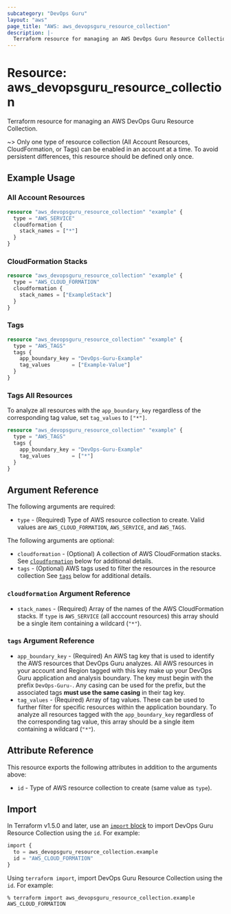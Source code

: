 ```yaml
---
subcategory: "DevOps Guru"
layout: "aws"
page_title: "AWS: aws_devopsguru_resource_collection"
description: |-
  Terraform resource for managing an AWS DevOps Guru Resource Collection.
---
```

# Resource: aws_devopsguru_resource_collection

Terraform resource for managing an AWS DevOps Guru Resource Collection.

~> Only one type of resource collection (All Account Resources, CloudFormation, or Tags) can be enabled in an account at a time. To avoid persistent differences, this resource should be defined only once.

## Example Usage

### All Account Resources

```terraform
resource "aws_devopsguru_resource_collection" "example" {
  type = "AWS_SERVICE"
  cloudformation {
    stack_names = ["*"]
  }
}
```

### CloudFormation Stacks

```terraform
resource "aws_devopsguru_resource_collection" "example" {
  type = "AWS_CLOUD_FORMATION"
  cloudformation {
    stack_names = ["ExampleStack"]
  }
}
```

### Tags

```terraform
resource "aws_devopsguru_resource_collection" "example" {
  type = "AWS_TAGS"
  tags {
    app_boundary_key = "DevOps-Guru-Example"
    tag_values       = ["Example-Value"]
  }
}
```

### Tags All Resources

To analyze all resources with the `app_boundary_key` regardless of the corresponding tag value, set `tag_values` to `["*"]`.

```terraform
resource "aws_devopsguru_resource_collection" "example" {
  type = "AWS_TAGS"
  tags {
    app_boundary_key = "DevOps-Guru-Example"
    tag_values       = ["*"]
  }
}
```

## Argument Reference

The following arguments are required:

* `type` - (Required) Type of AWS resource collection to create. Valid values are `AWS_CLOUD_FORMATION`, `AWS_SERVICE`, and `AWS_TAGS`.

The following arguments are optional:

* `cloudformation` - (Optional) A collection of AWS CloudFormation stacks. See [`cloudformation`](#cloudformation-argument-reference) below for additional details.
* `tags` - (Optional) AWS tags used to filter the resources in the resource collection See [`tags`](#tags-argument-reference) below for additional details.

### `cloudformation` Argument Reference

* `stack_names` - (Required) Array of the names of the AWS CloudFormation stacks. If `type` is `AWS_SERVICE` (all acccount resources) this array should be a single item containing a wildcard (`"*"`).

### `tags` Argument Reference

* `app_boundary_key` - (Required) An AWS tag key that is used to identify the AWS resources that DevOps Guru analyzes. All AWS resources in your account and Region tagged with this key make up your DevOps Guru application and analysis boundary. The key must begin with the prefix `DevOps-Guru-`. Any casing can be used for the prefix, but the associated tags __must use the same casing__ in their tag key.
* `tag_values` - (Required) Array of tag values. These can be used to further filter for specific resources within the application boundary. To analyze all resources tagged with the `app_boundary_key` regardless of the corresponding tag value, this array should be a single item containing a wildcard (`"*"`).

## Attribute Reference

This resource exports the following attributes in addition to the arguments above:

* `id` - Type of AWS resource collection to create (same value as `type`).

## Import

In Terraform v1.5.0 and later, use an [`import` block](https://developer.hashicorp.com/terraform/language/import) to import DevOps Guru Resource Collection using the `id`. For example:

```terraform
import {
  to = aws_devopsguru_resource_collection.example
  id = "AWS_CLOUD_FORMATION"
}
```

Using `terraform import`, import DevOps Guru Resource Collection using the `id`. For example:

```console
% terraform import aws_devopsguru_resource_collection.example AWS_CLOUD_FORMATION
```
